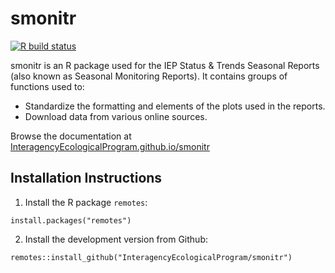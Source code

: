# smonitr

  <!-- badges: start -->
  [![R build status](https://github.com/InteragencyEcologicalProgram/smonitr/workflows/R-CMD-check/badge.svg)](https://github.com/InteragencyEcologicalProgram/smonitr/actions)
  <!-- badges: end -->

smonitr is an R package used for the IEP Status & Trends Seasonal Reports (also known as Seasonal Monitoring Reports). It contains groups of functions used to:

* Standardize the formatting and elements of the plots used in the reports.
* Download data from various online sources.

Browse the documentation at
[InteragencyEcologicalProgram.github.io/smonitr](https://interagencyecologicalprogram.github.io/smonitr/)

## Installation Instructions

1. Install the R package `remotes`:

```
install.packages("remotes")
```

2. Install the development version from Github:

```
remotes::install_github("InteragencyEcologicalProgram/smonitr")
```
